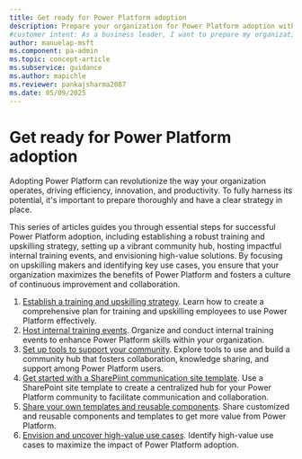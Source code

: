```yaml
---
title: Get ready for Power Platform adoption
description: Prepare your organization for Power Platform adoption with strategies to boost efficiency, innovation, and productivity.
#customer intent: As a business leader, I want to prepare my organization for Power Platform adoption so that we can drive efficiency, innovation, and productivity.
author: manuelap-msft
ms.component: pa-admin
ms.topic: concept-article
ms.subservice: guidance
ms.author: mapichle
ms.reviewer: pankajsharma2087
ms.date: 05/09/2025
---
```


# Get ready for Power Platform adoption

Adopting Power Platform can revolutionize the way your organization operates, driving efficiency, innovation, and productivity. To fully harness its potential, it's important to prepare thoroughly and have a clear strategy in place. 

This series of articles guides you through essential steps for successful Power Platform adoption, including establishing a robust training and upskilling strategy, setting up a vibrant community hub, hosting impactful internal training events, and envisioning high-value solutions. By focusing on upskilling makers and identifying key use cases, you ensure that your organization maximizes the benefits of Power Platform and fosters a culture of continuous improvement and collaboration.

1. [Establish a training and upskilling strategy](training-strategy.md). Learn how to create a comprehensive plan for training and upskilling employees to use Power Platform effectively.
1. [Host internal training events](in-a-day.md). Organize and conduct internal training events to enhance Power Platform skills within your organization.
1. [Set up tools to support your community](wiki-community.md). Explore tools to use and build a community hub that fosters collaboration, knowledge sharing, and support among Power Platform users.
1. [Get started with a SharePiint communication site template](sharepoint-template.md). Use a SharePoint site template to create a centralized hub for your Power Platform community to facilitate communication and collaboration.
1. [Share your own templates and reusable components](reusable.md). Share customized and reusable components and templates to get more value from Power Platform.
1. [Envision and uncover high-value use cases](solution-envisioning.md). Identify high-value use cases to maximize the impact of Power Platform adoption.
